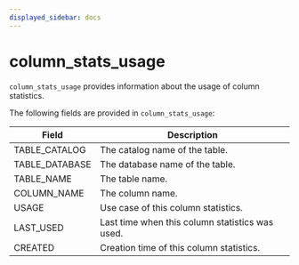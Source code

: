```yaml
---
displayed_sidebar: docs
---
```


# column_stats_usage

`column_stats_usage` provides information about the usage of column statistics.

The following fields are provided in `column_stats_usage`:

| **Field**      | **Description**                                              |
| -------------- | ------------------------------------------------------------ |
| TABLE_CATALOG  | The catalog name of the table.                               |
| TABLE_DATABASE | The database name of the table.                              |
| TABLE_NAME     | The table name.                                              |
| COLUMN_NAME    | The column name.                                             |
| USAGE          | Use case of this column statistics.                          |
| LAST_USED      | Last time when this column statistics was used.              |
| CREATED        | Creation time of this column statistics.                     |
